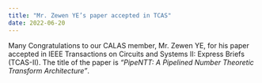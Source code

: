 ```yaml
---
title: "Mr. Zewen YE’s paper accepted in TCAS"
date: 2022-06-20
---
```


<!--more-->

Many Congratulations to our CALAS member, Mr. Zewen YE, for his paper accepted in IEEE Transactions on Circuits and Systems II: Express Briefs (TCAS-II). The title of the paper is *“PipeNTT: A Pipelined Number Theoretic Transform Architecture”*.